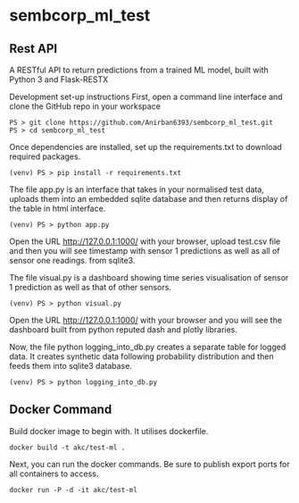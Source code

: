 # sembcorp_ml_test
## Rest API
A RESTful API to return predictions from a trained ML model, built with Python 3 and Flask-RESTX

Development set-up instructions
First, open a command line interface and clone the GitHub repo in your workspace

```
PS > git clone https://github.com/Anirban6393/sembcorp_ml_test.git
PS > cd sembcorp_ml_test
```

Once dependencies are installed, set up the requirements.txt to download required packages.
```
(venv) PS > pip install -r requirements.txt
```

The file app.py is an interface that takes in your normalised test data, uploads them into an embedded sqlite database and then returns display of the table in html interface.
```
(venv) PS > python app.py
```
Open the URL http://127.0.0.1:1000/ with your browser, upload test.csv file and then you will see timestamp with sensor 1 predictions as well as all of sensor one readings. from sqlite3.

The file visual.py is a dashboard showing time series visualisation of sensor 1 prediction as well as that of other sensors.
```
(venv) PS > python visual.py
```
Open the URL http://127.0.0.1:1000/ with your browser and you will see the dashboard built from python reputed dash and plotly libraries.


Now, the file python logging_into_db.py creates a separate table for logged data. It creates synthetic data following probability distribution and then feeds them into sqlite3
database.
```
(venv) PS > python logging_into_db.py
```

## Docker Command

Build docker image to begin with. It utilises dockerfile.
```
docker build -t akc/test-ml .

```
Next, you can run the docker commands. Be sure to publish export ports for all containers to access.
``` 
docker run -P -d -it akc/test-ml
```
